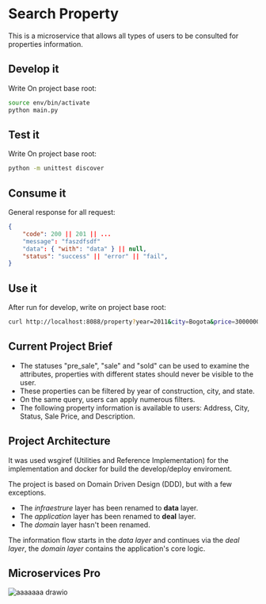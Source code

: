 # Search Property

This is a microservice that allows all types of users to be consulted for properties information.

## Develop it

Write On project base root:

```bash
source env/bin/activate
python main.py
```

## Test it

Write On project base root:

```bash
python -m unittest discover
```

## Consume it

General response for all request:

```json
{
    "code": 200 || 201 || ...
    "message": "faszdfsdf"
    "data": { "with": "data" } || null,
    "status": "success" || "error" || "fail",
}
```

## Use it

After run for develop, write on project base root:

```bash
curl http://localhost:8088/property?year=2011&city=Bogota&price=3000000
```

## Current Project Brief

- The statuses "pre_sale", "sale" and "sold" can be used to examine the attributes, properties with different states should never be visible to the user.
- These properties can be filtered by year of construction, city, and state.
- On the same query, users can apply numerous filters.
- The following property information is available to users: Address, City, Status, Sale Price, and Description.

## Project Architecture

It was used wsgiref (Utilities and Reference Implementation) for the implementation and docker for build the develop/deploy enviroment.

The project is based on Domain Driven Design (DDD), but with a few exceptions.

- The _infraestrure_ layer has been renamed to **data** layer.
- The _application_ layer has been renamed to **deal** layer.
- The _domain_ layer hasn't been renamed.

The information flow starts in the _data layer_ and continues via the _deal layer_, the _domain layer_ contains the application's core logic.

## Microservices Pro

![aaaaaaa drawio](https://user-images.githubusercontent.com/14327365/147158921-c4019a2f-531d-4df6-9493-5769715e164b.png)

